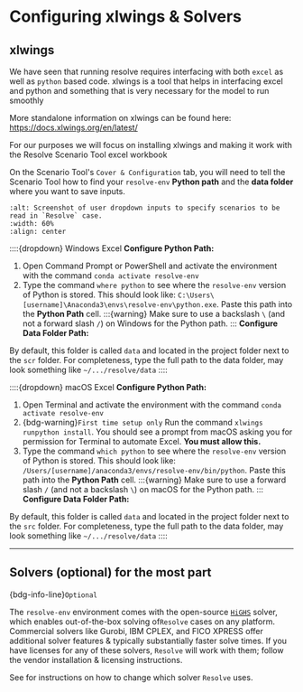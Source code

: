 # Configuring xlwings & Solvers

## xlwings 

We have seen that running resolve requires interfacing with both `excel` as well as `python` based code. xlwings is a tool that helps
in interfacing excel and python and something that is very necessary for the model to run smoothly 

More standalone information on xlwings can be found here: https://docs.xlwings.org/en/latest/

For our purposes we will focus on installing xlwings and making it work with the Resolve Scenario Tool excel workbook

On the Scenario Tool's `Cover & Configuration` tab, you will need to tell the Scenario Tool how to find your `resolve-env` 
**Python path** and the **data folder** where you want to save inputs.

```{image} _images/scenario-tool-config.png
:alt: Screenshot of user dropdown inputs to specify scenarios to be read in `Resolve` case.
:width: 60%
:align: center
```

::::{dropdown} Windows Excel
**Configure Python Path:** 
1. Open Command Prompt or PowerShell and activate the environment with the command `conda activate resolve-env`
2. Type the command `where python` to see where the `resolve-env` version of Python is stored. This should look like: 
  `C:\Users\[username]\Anaconda3\envs\resolve-env\python.exe`. Paste this path into the **Python Path** cell.
  :::{warning}
  Make sure to use a backslash `\` (and not a forward slash `/`) on Windows for the Python path. 
  :::
**Configure Data Folder Path:** 

By default, this folder is called `data` and located in the project folder next to the `scr` folder. 
For completeness, type the full path to the data folder, may look something like `~/.../resolve/data`
::::

::::{dropdown} macOS Excel
**Configure Python Path:** 
1. Open Terminal and activate the environment with the command `conda activate resolve-env`
2. {bdg-warning}`First time setup only` Run the command `xlwings runpython install`. You should see a prompt from macOS 
   asking you for permission for Terminal to automate Excel. **You must allow this.**
3. Type the command `which python` to see where the `resolve-env` version of Python is stored. This should look like: 
  `/Users/[username]/anaconda3/envs/resolve-env/bin/python`. Paste this path into the **Python Path** cell.
  :::{warning}
  Make sure to use a forward slash `/` (and not a backslash `\`) on macOS for the Python path.
  :::
**Configure Data Folder Path:** 

By default, this folder is called `data` and located in the project folder next to the `src` folder. 
For completeness, type the full path to the data folder, may look something like `~/.../resolve/data`
::::

---


## Solvers (optional) for the most part 

{bdg-info-line}`Optional`

The `resolve-env` environment comes with the open-source [`HiGHS`](https://highs.dev/) solver, which enables 
out-of-the-box solving of`Resolve` cases on any platform. 
Commercial solvers like Gurobi, IBM CPLEX, and FICO XPRESS offer additional solver features & 
typically substantially faster solve times. If you have licenses for any of these solvers, `Resolve` will work with them; 
follow the vendor installation & licensing instructions.

See [](./running_resolve.md) for instructions on how to change which solver `Resolve` uses.
